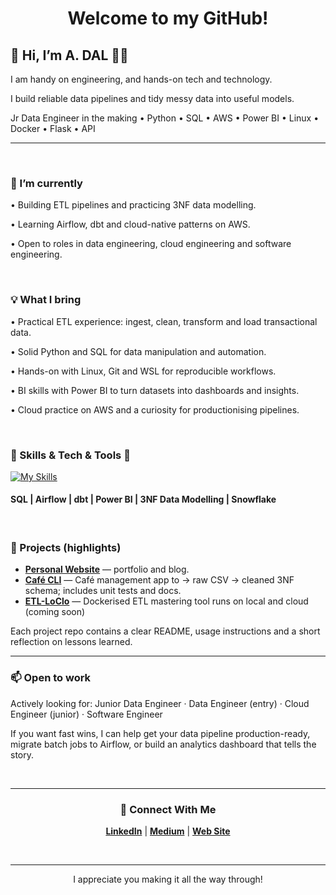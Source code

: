 <div align="center">
<h1> Welcome to my GitHub! </h1>

</div>

<div align="left">
<h2> 👋 Hi, I’m A. DAL 👨‍💻 </h2>

<p> I am handy on engineering, and hands-on tech and technology. </p>
<p> I build reliable data pipelines and tidy messy data into useful models. </p>
<p> Jr Data Engineer in the making • Python • SQL • AWS • Power BI • Linux • Docker • Flask • API </p>

---

<br>

<h3>  🔭 I’m currently </h3>

<p>• Building ETL pipelines and practicing 3NF data modelling.  </p>
<p>• Learning Airflow, dbt and cloud-native patterns on AWS.  </p>
<p>• Open to roles in data engineering, cloud engineering and software engineering. </p>

<br>


<h3> 💡 What I bring </h3>
<p>• Practical ETL experience: ingest, clean, transform and load  transactional data.</p>
<p>• Solid Python and SQL for data manipulation and automation.</p>
<p>• Hands-on with Linux, Git and WSL for reproducible workflows.</p>
<p>• BI skills with Power BI to turn datasets into dashboards and  insights.</p>
<p>• Cloud practice on AWS and a curiosity for productionising pipelines.</p>

<br>

<h3> 🔧 Skills & Tech & Tools 🧰 </h3>


[![My Skills](https://skillicons.dev/icons?i=python,postgres,git,linux,bash,docker,aws,flask,vim,html,css,github,vscode,grafana,&perline=5)](https://skillicons.dev)


<h4> SQL | Airflow | dbt | Power BI | 3NF Data Modelling | Snowflake </h4>

<br>

<h3> 🚀 Projects (highlights) </h3>

- **[Personal Website](logicand.space)** — portfolio and blog.  
- **[Café CLI](https://github.com/Eng-ADAL/DoubleShotTerminal)** — Café management app to → raw CSV → cleaned 3NF schema; includes unit tests and docs.  
- **[ETL-LoClo](https://github.com/Eng-ADAL/ETLMaster)** — Dockerised ETL mastering tool runs on local and cloud (coming soon)

Each project repo contains a clear README, usage instructions and a short reflection on lessons learned.

---

<h3> 📫 Open to work </h3>
Actively looking for: Junior Data Engineer · Data Engineer (entry) · Cloud Engineer (junior) · Software Engineer 

If you want fast wins, I can help get your data pipeline production-ready, migrate batch jobs to Airflow, or build an analytics dashboard that tells the story.

</div>

<br>

---

<div align="center">

<h3> 🔗 Connect With Me </h3>

**[LinkedIn](https://linkedin.com/in/Eng-Adal)**  |  **[Medium](https://medium.com/@Eng-ADAL)**  |  **[Web Site](https://logicand.space)**


<div>


<br>


---

<p>I appreciate you making it all the way through!</p>

<br>

</div>
